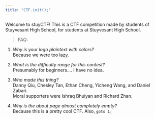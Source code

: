 ```yaml
---
title: "CTF.init();"
---
```


Welcome to stuyCTF! This is a CTF competition made by students of Stuyvesant High School, for students at Stuyvesant High School.

> FAQ:

1. *Why is your logo plaintext with colors?*  
   Because we were too lazy.  

2. *What is the difficulty range for this contest?*  
   Presumably for beginners.... I have no idea.  

3. *Who made this thing?*  
   Danny Qiu, Chesley Tan, Ethan Cheng, Yicheng Wang, and Daniel Zabari.  
   Moral supporters were Ishraq Bhuiyan and Richard Zhan.  

4. *Why is the about page almost completely empty?*  
   Because this is a pretty cool CTF. Also, `goto 1;`  
